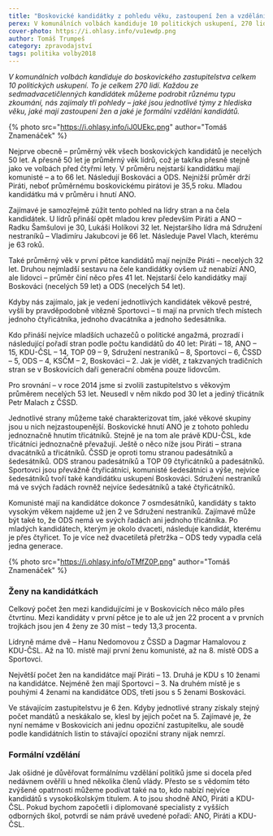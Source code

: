 ```yaml
---
title: "Boskovické kandidátky z pohledu věku, zastoupení žen a vzdělání"
perex: V komunálních volbách kandiduje 10 politických uskupení, 270 lidí. Jaké jsou jednotlivé týmy z hlediska věku, jaké mají zastoupení žen a jaké je formální vzdělání kandidátů?
cover-photo: https://i.ohlasy.info/vu1ewdp.png
author: Tomáš Trumpeš
category: zpravodajství
tags: politika volby2018
---
```


*V komunálních volbách kandiduje do boskovického zastupitelstva celkem 10 politických uskupení. To je celkem 270 lidí. Každou ze sedmadvacetičlenných kandidátek můžeme podrobit různému typu zkoumání, nás zajímaly tři pohledy – jaké jsou jednotlivé týmy z hlediska věku, jaké mají zastoupení žen a jaké je formální vzdělání kandidátů.*

{% photo src="https://i.ohlasy.info/iJ0UEkc.png" author="Tomáš Znamenáček" %}

Nejprve obecně – průměrný věk všech boskovických kandidátů je necelých 50 let. A přesně 50 let je průměrný věk lídrů, což je takřka přesně stejně jako ve volbách před čtyřmi lety. V průměru nejstarší kandidátku mají komunisté – a to 66 let. Následují Boskováci a ODS. Nejnižší průměr drží Piráti, neboť průměrnému boskovickému pirátovi je 35,5 roku. Mladou kandidátku má v průměru i hnutí ANO.

Zajímavé je samozřejmě zúžit tento pohled na lídry stran a na čela kandidátek. U lídrů přináší opět mladou krev především Piráti a ANO – Radku Šamšulovi je 30, Lukáši Holíkovi 32 let. Nejstaršího lídra má Sdružení nestraníků – Vladimíru Jakubcovi je 66 let. Následuje Pavel Vlach, kterému je 63 roků. 

Také průměrný věk v první pětce kandidátů mají nejníže Piráti – necelých 32 let. Druhou nejmladší sestavu na čele kandidátky ovšem už nenabízí ANO, ale lidovci – průměr činí něco přes 41 let. Nejstarší čelo kandidátky mají Boskováci (necelých 59 let) a ODS (necelých 54 let).

Kdyby nás zajímalo, jak je vedení jednotlivých kandidátek věkově pestré, vyšli by pravděpodobně vítězně Sportovci – ti mají na prvních třech místech jednoho čtyřicátníka, jednoho dvacátníka a jednoho šedesátníka.

Kdo přináší nejvíce mladších uchazečů o politické angažmá, prozradí i následující pořadí stran podle počtu kandidátů do 40 let: Piráti – 18, ANO – 15, KDU-ČSL – 14, TOP 09 – 9, Sdružení nestraníků – 8, Sportovci – 6, ČSSD – 5, ODS – 4, KSČM – 2, Boskováci – 2. Jak je vidět, z takzvaných tradičních stran se v Boskovicích daří generační obměna pouze lidovcům.

Pro srovnání – v roce 2014 jsme si zvolili zastupitelstvo s věkovým průměrem necelých 53 let. Neusedl v něm nikdo pod 30 let a jediný třicátník Petr Malach z ČSSD.

Jednotlivé strany můžeme také charakterizovat tím, jaké věkové skupiny jsou u nich nejzastoupenější. Boskovické hnutí ANO je z tohoto pohledu jednoznačně hnutím třicátníků. Stejně je na tom ale právě KDU-ČSL, kde třicátníci jednoznačně převažují. Ještě o něco níže jsou Piráti – strana dvacátníků a třicátníků. ČSSD je oproti tomu stranou padesátníků a šedesátníků. ODS stranou padesátníků a TOP 09 čtyřicátníků a padesátníků. Sportovci jsou převážně čtyřicátníci, komunisté šedesátníci a výše, nejvíce šedesátníků tvoří také kandidátku uskupení Boskováci. Sdružení nestraníků má ve svých řadách rovněž nejvíce šedesátníků a také čtyřicátníků.

Komunisté mají na kandidátce dokonce 7 osmdesátníků, kandidáty s takto vysokým věkem najdeme už jen 2 ve Sdružení nestraníků. Zajímavé může být také to, že ODS nemá ve svých řadách ani jednoho třicátníka. Po mladých kandidátech, kterým je okolo dvaceti, následuje kandidát, kterému je přes čtyřicet. To je více než dvacetiletá přetržka – ODS tedy vypadla celá jedna generace.

{% photo src="https://i.ohlasy.info/oTMfZ0P.png" author="Tomáš Znamenáček" %}

### Ženy na kandidátkách

Celkový počet žen mezi kandidujícími je v Boskovicích něco málo přes čtvrtinu. Mezi kandidáty v první pětce je to ale už jen 22 procent a v prvních trojkách jsou jen 4 ženy ze 30 míst – tedy 13,3 procenta.

Lídryně máme dvě – Hanu Nedomovou z ČSSD a Dagmar Hamalovou z KDU-ČSL. Až na 10. místě mají první ženu komunisté, až na 8. místě ODS a Sportovci.

Největší počet žen na kandidátce mají Piráti – 13. Druhá je KDU s 10 ženami na kandidátce. Nejméně žen mají Sportovci – 3. Na druhém místě je s pouhými 4 ženami na kandidátce ODS, třetí jsou s 5 ženami Boskováci.

Ve stávajícím zastupitelstvu je 6 žen. Kdyby jednotlivé strany získaly stejný počet mandátů a neskákalo se, klesl by jejich počet na 5. Zajímavé je, že nyní nemáme v Boskovicích ani jednu opoziční zastupitelku, ale soudě podle kandidátních listin to stávající opoziční strany nijak nemrzí.

### Formální vzdělání

Jak ošidné je důvěřovat formálnímu vzdělání politiků jsme si docela před nedávnem ověřili u hned několika členů vlády. Přesto se s vědomím této zvýšené opatrnosti můžeme podívat také na to, kdo nabízí nejvíce kandidátů s vysokoškolským titulem. A to jsou shodně ANO, Piráti a KDU-ČSL. Pokud bychom započetli i diplomované specialisty z vyšších odborných škol, potvrdí se nám právě uvedené pořadí: ANO, Piráti a KDU-ČSL.
